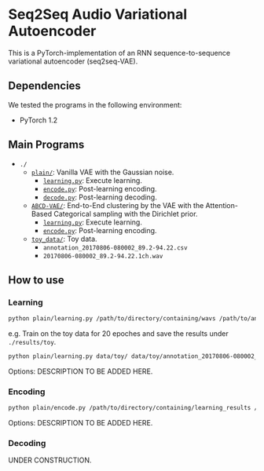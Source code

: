 # Seq2Seq Audio Variational Autoencoder

This is a PyTorch-implementation of an RNN sequence-to-sequence variational autoencoder (seq2seq-VAE).

## Dependencies

We tested the programs in the following environment:
- PyTorch 1.2

## Main Programs

- `./`
	- [`plain/`](./plain/): Vanilla VAE with the Gaussian noise.
		- [`learning.py`](./plain/learning.py): Execute learning.
		- [`encode.py`](./plain/encode.py): Post-learning encoding.
		- [`decode.py`](./plain/decode.py): Post-learning decoding.
	- [`ABCD-VAE/`](./ABCD-VAE/): End-to-End clustering by the VAE with the Attention-Based Categorical sampling with the Dirichlet prior.
		- [`learning.py`](./ABCD-VAE/learning.py): Execute learning.
		- [`encode.py`](./ABCD-VAE/encode.py): Post-learning encoding.
	- [`toy_data/`](./toy_data/): Toy data.
		- `annotation_20170806-080002_89.2-94.22.csv`
		- `20170806-080002_89.2-94.22.1ch.wav`

## How to use

### Learning

```bash
python plain/learning.py /path/to/directory/containing/wavs /path/to/annotation.csv [options]
```

e.g. Train on the toy data for 20 epoches and save the results under `./results/toy`.
```bash
python plain/learning.py data/toy/ data/toy/annotation_20170806-080002_89.2-94.22.csv -S results/toy -e 20
```

Options:
DESCRIPTION TO BE ADDED HERE.

### Encoding

```bash
python plain/encode.py /path/to/directory/containing/learning_results /path/to/directory/containing/wavs /path/to/annotation.csv [options]
```

Options:
DESCRIPTION TO BE ADDED HERE.

### Decoding

UNDER CONSTRUCTION.

<!-- ## TODOs

- Check CUDA (10) compatibility.
- Implement post-learning decoder. -->